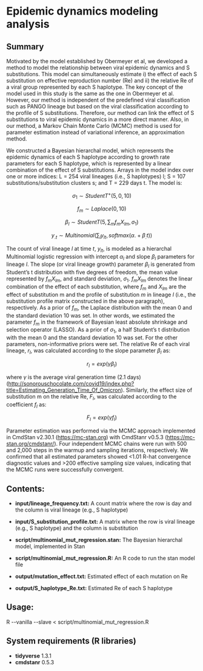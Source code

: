 # Epidemic dynamics modeling analysis

## Summary
Motivated by the model established by Obermeyer et al, we developed a method to model the relationship between viral epidemic dynamics and S substitutions. This model can simultaneously estimate i) the effect of each S substitution on effective reproduction number (Re) and ii) the relative Re of a viral group represented by each S haplotype. The key concept of the model used in this study is the same as the one in Obermeyer et al. However, our method is independent of the predefined viral classification such as PANGO lineage but based on the viral classification according to the profile of S substitutions. Therefore, our method can link the effect of S substitutions to viral epidemic dynamics in a more direct manner. Also, in our method, a Markov Chain Monte Carlo (MCMC) method is used for parameter estimation instead of variational inference, an approximation method.

We constructed a Bayesian hierarchal model, which represents the epidemic dynamics of each S haplotype according to growth rate parameters for each S haplotype, which is represented by a linear combination of the effect of S substitutions. Arrays in the model index over one or more indices: L = 254 viral lineages (i.e., S haplotypes) l; S = 107 substitutions/substitution clusters s; and T = 229 days t. The model is:

$$ \sigma_1\sim StudentT^+(5,0,10) $$

$$ f_m \sim Laplace(0,10) $$

$$ \beta_l\sim StudentT(5,\sum_{m}{f_mX_{lm}},\sigma_1) $$

$$ y_{.t}\sim Multinomial(\sum_{l} y_{lt},softmax(\alpha.+\beta_.t)) $$


The count of viral lineage $l$ at time $t$, $y_{lt}$, is modeled as a hierarchal Multinomial logistic regression with intercept $\alpha_l$ and slope $\beta_l$ parameters for lineage $l$. The slope (or viral lineage growth) parameter $\beta_l$ is generated from Student’s t distribution with five degrees of freedom, the mean value represented by $f_mX_{lm}$, and standard deviation, $\sigma_1$. $f_mX_{lm}$ denotes the linear combination of the effect of each substitution, where $f_m$ and $X_{lm}$ are the effect of substitution m and the profile of substitution $m$ in lineage $l$ (i.e., the substitution profile matrix constructed in the above paragraph), respectively. As a prior of $f_m$, the Laplace distribution with the mean 0 and the standard deviation 10 was set. In other words, we estimated the parameter $f_m$ in the framework of Bayesian least absolute shrinkage and selection operator (LASSO). As a prior of $\sigma_1$, a half Student’s t distribution with the mean 0 and the standard deviation 10 was set. For the other parameters, non-informative priors were set.
The relative Re of each viral lineage, $r_l$, was calculated according to the slope parameter $\beta_l$ as:

$$ r_l=exp\left(\gamma\beta_l\right) $$

where $\gamma$ is the average viral generation time (2.1 days) (http://sonorouschocolate.com/covid19/index.php?title=Estimating_Generation_Time_Of_Omicron). Similarly, the effect size of substitution m on the relative Re, $F_l$, was calculated according to the coefficient $f_l$ as:

$$ F_l=exp\left(\gamma f_l\right) $$

Parameter estimation was performed via the MCMC approach implemented in CmdStan v2.30.1 (https://mc-stan.org) with CmdStanr v0.5.3 (https://mc-stan.org/cmdstanr/). Four independent MCMC chains were run with 500 and 2,000 steps in the warmup and sampling iterations, respectively. We confirmed that all estimated parameters showed <1.01 R-hat convergence diagnostic values and >200 effective sampling size values, indicating that the MCMC runs were successfully convergent.

## Contents:
* **input/lineage\_frequency.txt:** A count matrix where the row is day and the column is viral lineage (e.g., S haplotype)
* **input/S\_substitution\_profile.txt:** A matrix where the row is viral lineage (e.g., S haplotype) and the column is substitution
* **script/multinomial\_mut\_regression.stan:** The Bayesian hierarchal model, implemented in Stan
* **script/multinomial\_mut\_regression.R:** An R code to run the stan model file

* **output/mutation_effect.txt:** Estimated effect of each mutation on Re
* **output/S_haplotype_Re.txt:** Estimated Re of each S haplotype

## Usage:
R --vanilla --slave < script/multinomial_mut_regression.R

## System requirements (R libraries)
* **tidyverse** 1.3.1
* **cmdstanr** 0.5.3




